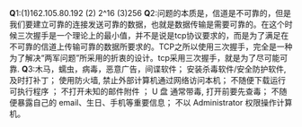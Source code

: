 **Q**1:(1)162.105.80.192   (2) 2^16 (3)256
**Q**2:问题的本质是，信道是不可靠的，但是我们要建立可靠的连接发送可靠的数据，也就是数据传输是需要可靠的。在这个时候三次握手是一个理论上的最小值，并不是说是tcp协议要求的，而是为了满足在不可靠的信道上传输可靠的数据所要求的。TCP之所以使用三次握手，完全是一种为了解决“两军问题”所采用的折衷的设计。tcp采用三次握手，就是为了尽可能可靠.
**Q**3:木马，蠕虫，病毒，恶意广告，间谍软件； 
安装杀毒软件/安全防护软件, 及时打补丁；
使用防火墙, 禁止外部计算机通过网络访问本机；
不随便下载运行可执行程序 ；
不打开未知的邮件附件 ；
U 盘 通常带毒, 打开前要先查毒； 
不随便暴露自己的 email、生日、手机等重要信息； 
不以 Administrator 权限操作计算机。
